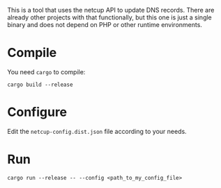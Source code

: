 This is a tool that uses the netcup API to update DNS records.
There are already other projects with that functionally, but this one is just a single binary and does not depend on PHP or other runtime environments.

# Compile
You need `cargo` to compile:
```
cargo build --release
```

# Configure
Edit the `netcup-config.dist.json` file according to your needs.

# Run
```
cargo run --release -- --config <path_to_my_config_file>
```
